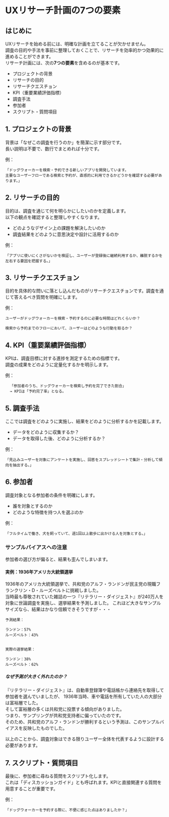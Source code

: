 # UXリサーチ計画の7つの要素
## はじめに

UXリサーチを始める前には、明確な計画を立てることが欠かせません。  
調査の目的や手法を事前に整理しておくことで、リサーチを効率的かつ効果的に進めることができます。  
リサーチ計画には、次の**7つの要素**を含めるのが基本です。

- プロジェクトの背景
- リサーチの目的
- リサーチクエスチョン
- KPI（重要業績評価指標）
- 調査手法
- 参加者
- スクリプト・質問項目

## 1. プロジェクトの背景

背景は「なぜこの調査を行うのか」を簡潔に示す部分です。  
長い説明は不要で、数行でまとめれば十分です。

例：
```
「ドッグウォーカーを検索・予約できる新しいアプリを開発しています。
主要なユーザーフローである検索と予約が、直感的に利用できるかどうかを確認する必要があります。」
```
## 2. リサーチの目的

目的は、調査を通じて何を明らかにしたいのかを定義します。  
以下の観点を確認すると整理しやすくなります。

- どのようなデザイン上の課題を解決したいのか
- 調査結果をどのように意思決定や設計に活用するのか

例：
```
「アプリに使いにくさがないかを検証し、ユーザーが登録後に継続利用するか、離脱するかを左右する要因を把握する。」
```

## 3. リサーチクエスチョン

目的を具体的な問いに落とし込んだものがリサーチクエスチョンです。調査を通じて答えるべき質問を明確にします。

例：
```
ユーザーがドッグウォーカーを検索・予約するのに必要な時間はどれくらいか？

検索から予約までのフローにおいて、ユーザーはどのような行動を取るか？
```

## 4. KPI（重要業績評価指標）

KPIは、調査目標に対する進捗を測定するための指標です。  
調査の成果をどのように定量化するかを明示します。

例：
```
  「参加者のうち、ドッグウォーカーを検索し予約を完了できた割合」
  → KPIは「予約完了率」となる。
```

## 5. 調査手法

ここでは調査をどのように実施し、結果をどのように分析するかを記載します。

- データをどのように収集するか？
- データを取得した後、どのように分析するか？

例：
```
「見込みユーザーを対象にアンケートを実施し、回答をスプレッドシートで集計・分析して傾向を抽出する。」
```

## 6. 参加者

調査対象となる参加者の条件を明確にします。

- 誰を対象とするのか
- どのような特徴を持つ人を選ぶのか

例： 
```
「フルタイムで働き、犬を飼っていて、週1回以上散歩に出かける人を対象とする。」
```

### サンプルバイアスへの注意

参加者の選び方が偏ると、結果も歪んでしまいます。

#### 実例：1936年アメリカ大統領選挙
1936年のアメリカ大統領選挙で、共和党のアルフ・ランドンが民主党の現職フランクリン・D・ルーズベルトに挑戦しました。  
当時最も尊敬されていた雑誌の一つ『リテラリー・ダイジェスト』が240万人を対象に世論調査を実施し、選挙結果を予測しました。
これほど大きなサンプルサイズなら、結果はかなり信頼できそうですが・・・

```
予測結果：

ランドン：57%
ルーズベルト：43%
```
```

実際の選挙結果：

ランドン：38%
ルーズベルト：62%
```

##### なぜ予測が大きく外れたのか？  
『リテラリー・ダイジェスト』は、自動車登録簿や電話帳から連絡先を取得して参加者を選んでいましたが、
1936年当時、車や電話を所有していた人の大部分は富裕層でした。  
そして富裕層の多くは共和党に投票する傾向がありました。  
つまり、サンプリングが共和党支持者に偏っていたのです。  
そのため、共和党のアルフ・ランドンが勝利するという予測は、このサンプルバイアスを反映したものでした。

以上のことから、調査対象はできる限りユーザー全体を代表するように設計する必要があります。

## 7. スクリプト・質問項目

最後に、参加者に尋ねる質問をスクリプト化します。  
これは「ディスカッションガイド」とも呼ばれます。KPIと直接関連する質問を用意することが重要です。

例：
```
「ドッグウォーカーを予約する際に、不便に感じた点はありましたか？」
```

